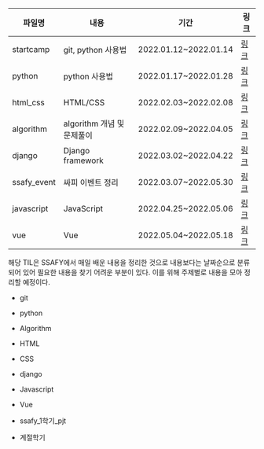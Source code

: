 | 파일명      | 내용                       | 기간                  | 링크                  |
| ----------- | -------------------------- | --------------------- | --------------------- |
| startcamp   | git, python 사용법         | 2022.01.12~2022.01.14 | [링크](./startcamp)   |
| python      | python 사용법              | 2022.01.17~2022.01.28 | [링크](./python)      |
| html_css    | HTML/CSS                   | 2022.02.03~2022.02.08 | [링크](./html_css)    |
| algorithm   | algorithm 개념 및 문제풀이 | 2022.02.09~2022.04.05 | [링크](./algorithm)   |
| django      | Django framework           | 2022.03.02~2022.04.22 | [링크](./django)      |
| ssafy_event | 싸피 이벤트 정리           | 2022.03.07~2022.05.30 | [링크](./ssafy_event) |
| javascript  | JavaScript                 | 2022.04.25~2022.05.06 | [링크](./javascript)  |
| vue         | Vue                        | 2022.05.04~2022.05.18 | [링크](./vue)         |



해당 TIL은 SSAFY에서 매일 배운 내용을 정리한 것으로 내용보다는 날짜순으로 분류되어 있어 필요한 내용을 찾기 어려운 부분이 있다. 이를 위해 주제별로 내용을 모아 정리할 예정이다.

- git
- python
- Algorithm
- HTML
- CSS
- django
- Javascript
- Vue
- ssafy_1학기_pjt

- 계절학기
